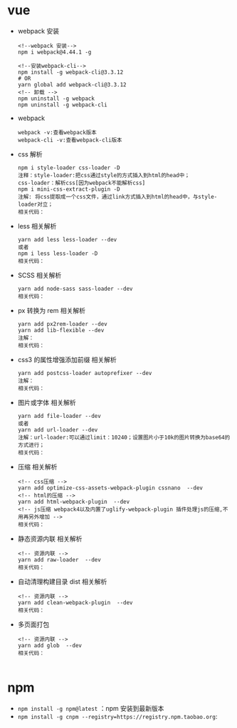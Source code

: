 # vue

- webpack 安装

  ```
  <!--webpack 安装-->
  npm i webpack@4.44.1 -g

  <!--安装webpack-cli-->
  npm install -g webpack-cli@3.3.12
  # OR
  yarn global add webpack-cli@3.3.12
  <!-- 卸载 -->
  npm uninstall -g webpack
  npm uninstall -g webpack-cli
  ```

- webpack
  ```
  webpack -v:查看webpack版本
  webpack-cli -v:查看webpack-cli版本
  ```
- css 解析
  ```
  npm i style-loader css-loader -D
  注释：style-loader:把css通过style的方式插入到html的head中；
  css-loader：解析css[因为webpack不能解析css]
  npm i mini-css-extract-plugin -D
  注解: 将css提取成一个css文件，通过link方式插入到html的head中，与style-loader对立；
  相关代码：
  ```
- less 相关解析
  ```
  yarn add less less-loader --dev
  或者
  npm i less less-loader -D
  相关代码：
  ```
- SCSS 相关解析
  ```
  yarn add node-sass sass-loader --dev
  相关代码：
  ```
- px 转换为 rem 相关解析
  ```
  yarn add px2rem-loader --dev
  yarn add lib-flexible --dev
  注解：
  相关代码：
  ```
- css3 的属性增强添加前缀 相关解析

  ```
  yarn add postcss-loader autoprefixer --dev
  注解：
  相关代码：
  ```

- 图片或字体 相关解析

  ```
  yarn add file-loader --dev
  或者
  yarn add url-loader --dev
  注解：url-loader:可以通过limit：10240；设置图片小于10k的图片转换为base64的方式进行；
  相关代码：
  ```

- 压缩 相关解析

  ```
  <!-- css压缩 -->
  yarn add optimize-css-assets-webpack-plugin cssnano  --dev
  <!-- html的压缩 -->
  yarn add html-webpack-plugin  --dev
  <!-- js压缩 webpack4以及内置了uglify-webpack-plugin 插件处理js的压缩,不用再另外增加 -->
  相关代码：
  ```

- 静态资源内联 相关解析

  ```
  <!-- 资源内联 -->
  yarn add raw-loader  --dev
  相关代码：
  ```

- 自动清理构建目录 dist 相关解析

  ```
  <!-- 资源内联 -->
  yarn add clean-webpack-plugin  --dev
  相关代码：
  ```

- 多页面打包

  ```
  <!-- 资源内联 -->
  yarn add glob  --dev
  相关代码：


  ```

# npm

- `npm install -g npm@latest` ：npm 安装到最新版本
- `npm install -g cnpm --registry=https://registry.npm.taobao.org`:
